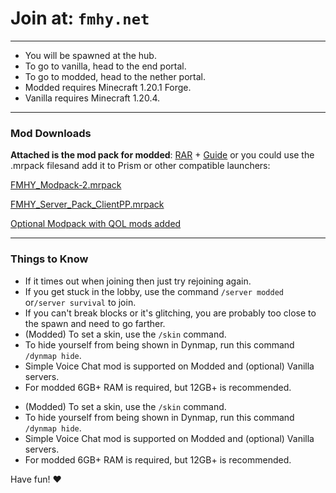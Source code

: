 # Join at: `fmhy.net`

***

* You will be spawned at the hub.
* To go to vanilla, head to the end portal.
* To go to modded, head to the nether portal.
* Modded requires Minecraft 1.20.1 Forge.
* Vanilla requires Minecraft 1.20.4.

***

### Mod Downloads

**Attached is the mod pack for modded**: [RAR](<https://buzzheavier.com/f/GIr%2FvkDOsAA=>) + [Guide](<https://rentry.org/fmhy-modded>)
or you could use the .mrpack filesand add it to Prism or other compatible launchers: 

[FMHY_Modpack-2.mrpack](https://cdn.discordapp.com/attachments/1207087196327120896/1218042133382959184/FMHY_Modpack-2.mrpack?ex=66063922&is=65f3c422&hm=a3fecfe897d81368f91f6860f96e5359706c292269bafd82429d72b5323bf1a1&)

[FMHY_Server_Pack_ClientPP.mrpack](https://cdn.discordapp.com/attachments/1207087196327120896/1218063597326827571/FMHY_Server_Pack_ClientPP.mrpack?ex=66064d20&is=65f3d820&hm=a2476bc723343c912bd4ab9e549bcfa0338c68ff0b670c266d4b1dbaabd3d032&)

[Optional Modpack with QOL mods added](<https://buzzheavier.com/f/GIr+b3jOsAA=>)

***

###  Things to Know

* If it times out when joining then just try rejoining again.
* If you get stuck in the lobby, use the command `/server modded` or`/server survival` to join.
* If you can't break blocks or it's glitching, you are probably too close to the spawn and need to go farther.
* (Modded) To set a skin, use the `/skin` command.
* To hide yourself from being shown in Dynmap, run this command `/dynmap hide`.
* Simple Voice Chat mod is supported on Modded and (optional) Vanilla servers.
* For modded 6GB+ RAM is required, but 12GB+ is recommended.
- (Modded) To set a skin, use the `/skin` command.
- To hide yourself from being shown in Dynmap, run this command `/dynmap hide`.
- Simple Voice Chat mod is supported on Modded and (optional) Vanilla servers.
- For modded 6GB+ RAM is required, but 12GB+ is recommended.

Have fun! ♥️
